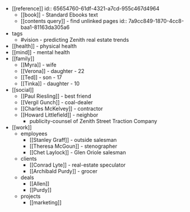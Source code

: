 - [[reference]]
  id:: 65654760-61df-4321-a7cd-955c467d4964
	- [[book]] - Standard Ebooks text
	- [[contents query]] - find unlinked pages
	  id:: 7a9cc849-1870-4cc8-baa1-81163da305a6
- tags
	- #vision - predicting Zenith real estate trends
- [[health]] - physical health
- [[mind]] - mental health
- [[family]]
	- [[Myra]] - wife
	- [[Verona]] - daughter - 22
	- [[Ted]] - son - 17
	- [[Tinka]] - daughter - 10
- [[social]]
	- [[Paul Riesling]] - best friend
	- [[Vergil Gunch]] - coal-dealer
	- [[Charles McKelvey]] - contractor
	- [[Howard Littlefield]] - neighbor
		- publicity-counsel of Zenith Street Traction Company
- [[work]]
	- employees
		- [[Stanley Graff]] - outside salesman
		- [[Theresa McGoun]] - stenographer
		- [[Chet Laylock]] - Glen Oriole salesman
	- clients
		- [[Conrad Lyte]] - real-estate speculator
		- [[Archibald Purdy]] - grocer
	- deals
		- [[Allen]]
		- [[Purdy]]
	- projects
		- [[marketing]]